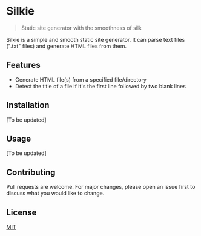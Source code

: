 # Silkie
> Static site generator with the smoothness of silk

Silkie is a simple and smooth static site generator. It can parse text files (".txt" files) and 
generate HTML files from them.

## Features
- Generate HTML file(s) from a specified file/directory
- Detect the title of a file if it's the first line followed by two blank lines

## Installation
[To be updated]

## Usage
[To be updated]

## Contributing
Pull requests are welcome. For major changes, please open an issue first to discuss what you would like to change.

## License
[MIT](LICENSE)
